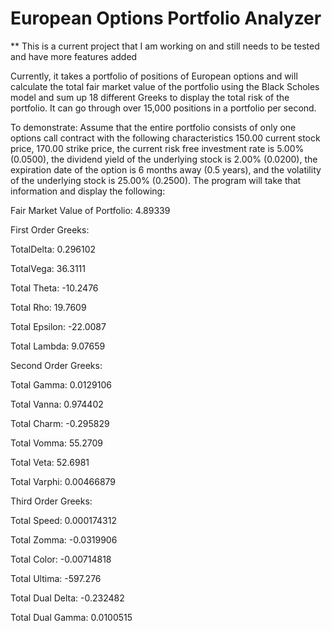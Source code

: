 # European Options Portfolio Analyzer

** This is a current project that I am working on and still needs to be tested and have more features added


Currently, it takes a portfolio of positions of European options and will calculate the total fair market value of the portfolio using the Black Scholes model and sum up 18 different Greeks to display the total risk of the portfolio. It can go through over 15,000 positions in a portfolio per second.

To demonstrate:
Assume that the entire portfolio consists of only one options call contract with the following characteristics 150.00 current stock price, 170.00 strike price, the current risk free investment rate is 5.00% (0.0500), the dividend yield of the underlying stock is 2.00% (0.0200), the expiration date of the option is 6 months away (0.5 years), and the volatility of the underlying stock is 25.00% (0.2500).
The program will take that information and display the following:



Fair Market Value of Portfolio: 4.89339



First Order Greeks:

TotalDelta: 0.296102

TotalVega: 36.3111

Total Theta: -10.2476

Total Rho: 19.7609

Total Epsilon: -22.0087

Total Lambda: 9.07659



Second Order Greeks:

Total Gamma: 0.0129106

Total Vanna: 0.974402

Total Charm: -0.295829

Total Vomma: 55.2709

Total Veta: 52.6981

Total Varphi: 0.00466879



Third Order Greeks:

Total Speed: 0.000174312

Total Zomma: -0.0319906

Total Color: -0.00714818

Total Ultima: -597.276

Total Dual Delta: -0.232482

Total Dual Gamma: 0.0100515

